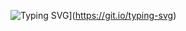 ![Typing SVG](https://readme-typing-svg.herokuapp.com?color=%23000000&lines=47hx1-53r+-+ADMIN!..;HIJACKER!;This+tool+only+for+educational+purposes!;Dont+use+illegally!...;coded+by+47hx1-53r+%3A)](https://git.io/typing-svg)
